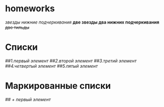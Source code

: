 # homeworks
*звезды нижние подчеркивания* **две звезды два нижних подчеркивания** ~~две тильды~~
# Списки
*##1.первый элемент*
*##2.второй элемент*
*##3.третий элемент*
*##4.четвертый элемент*
*##5.пятый элемент*
# Маркированные списки
*## + первый элемент*

